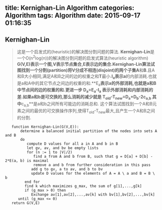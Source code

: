 title: Kernighan-Lin Algorithm
categories: Algorithm
tags: Algorithm
date: 2015-09-17 01:16:35
---

## Kernighan-Lin
> 这是一个启发式的(heuristic)的解决图分割问题的算法.
**Kernighan-Lin**是一个O(n<sup>2</sup>log(n))的解决图分割问题的启发式算法(heuristic algorithm)
**G(V,E)**表示一个图,**V**表示节点集合,**E**表示边的集合.Kernighan-Lin算法试图找到一个分割(partition)将V分成不相连(disjoint)的两个子集**A**和**B**.且A和B大小相同,满足A和B之间的边的权重之和**T**最小.**I<sub>a</sub>**表示**a**的内部消耗.也就是a和A中的其它节点之间边的权重的和.**E<sub>a</sub>**表示a的外部消耗,也就是a和B中节点间的边的权重的和.更进一步
	**D<sub>a</sub>=E<sub>a</sub>-I<sub>a</sub>**
表示外部消耗和内部消耗的差.如果a和b是可交换的,那么消耗的减少就是
	**T<sub>old</sub>-T<sub>new</sub>=D<sub>a</sub>+D<sub>b</sub>-2c<sub>a,b</sub>**
其中**c<sub>a,b</sub>**是a和b之间所有可能边的消耗总和.
这个算法试图找到一个A和B元素之间的最优的可交换操作序列,使得T<sub>old</sub>-T<sub>new</sub>最大,且产生一个A和B之间的分割.
```
   function Kernighan-Lin(G(V,E)):
       determine a balanced initial partition of the nodes into sets A and B
       do
          compute D values for all a in A and b in B
          let gv, av, and bv be empty lists
          for (n := 1 to |V|/2)
             find a from A and b from B, such that g = D[a] + D[b] - 2*E(a, b) is maximal
             remove a and b from further consideration in this pass
            add g to gv, a to av, and b to bv
            update D values for the elements of A = A \ a and B = B \ b
         end for
         find k which maximizes g_max, the sum of g[1],...,g[k]
         if (g_max > 0) then
            Exchange av[1],av[2],...,av[k] with bv[1],bv[2],...,bv[k]
      until (g_max <= 0)
   return G(V,E)
```
